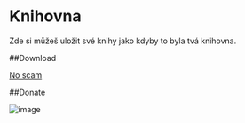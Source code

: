 # Knihovna
Zde si můžeš uložit své knihy jako kdyby to byla tvá knihovna.

##Download

[No scam]()

##Donate

![image](https://github.com/Weeb2103/Knihovna/assets/125461766/e4f42ada-6742-43fe-885a-3f3988981db6)
